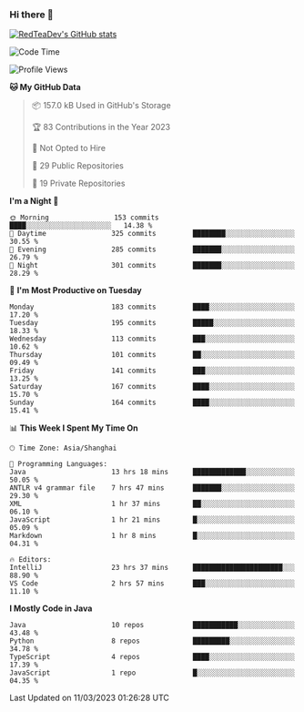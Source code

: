 ### Hi there 👋

<!--
**RedTeaDev/RedTeaDev** is a ✨ _special_ ✨ repository because its `README.md` (this file) appears on your GitHub profile.

Here are some ideas to get you started:

- 🔭 I’m currently working on ...
- 🌱 I’m currently learning ...
- 👯 I’m looking to collaborate on ...
- 🤔 I’m looking for help with ...
- 💬 Ask me about ...
- 📫 How to reach me: ...
- 😄 Pronouns: ...
- ⚡ Fun fact: ...
-->

<!--
[![wakatime](https://wakatime.com/badge/user/6b101ed0-04c0-4490-9283-eb61f2efff96.svg)](https://wakatime.com/@6b101ed0-04c0-4490-9283-eb61f2efff96)
!-->

[![RedTeaDev's GitHub stats](https://github-readme-stats.vercel.app/api?username=RedTeaDev)](https://github.com/anuraghazra/github-readme-stats)
<!--
[![willianrod's wakatime stats](https://github-readme-stats.vercel.app/api/wakatime?username=RedTeaDev)](https://github.com/anuraghazra/github-readme-stats)
!-->
<!--START_SECTION:waka-->
![Code Time](http://img.shields.io/badge/Code%20Time-1%2C261%20hrs%203%20mins-blue)

![Profile Views](http://img.shields.io/badge/Profile%20Views-33-blue)

**🐱 My GitHub Data** 

> 📦 157.0 kB Used in GitHub's Storage 
 > 
> 🏆 83 Contributions in the Year 2023
 > 
> 🚫 Not Opted to Hire
 > 
> 📜 29 Public Repositories 
 > 
> 🔑 19 Private Repositories 
 > 
**I'm a Night 🦉** 

```text
🌞 Morning                153 commits         ████░░░░░░░░░░░░░░░░░░░░░   14.38 % 
🌆 Daytime                325 commits         ████████░░░░░░░░░░░░░░░░░   30.55 % 
🌃 Evening                285 commits         ███████░░░░░░░░░░░░░░░░░░   26.79 % 
🌙 Night                  301 commits         ███████░░░░░░░░░░░░░░░░░░   28.29 % 
```
📅 **I'm Most Productive on Tuesday** 

```text
Monday                   183 commits         ████░░░░░░░░░░░░░░░░░░░░░   17.20 % 
Tuesday                  195 commits         █████░░░░░░░░░░░░░░░░░░░░   18.33 % 
Wednesday                113 commits         ███░░░░░░░░░░░░░░░░░░░░░░   10.62 % 
Thursday                 101 commits         ██░░░░░░░░░░░░░░░░░░░░░░░   09.49 % 
Friday                   141 commits         ███░░░░░░░░░░░░░░░░░░░░░░   13.25 % 
Saturday                 167 commits         ████░░░░░░░░░░░░░░░░░░░░░   15.70 % 
Sunday                   164 commits         ████░░░░░░░░░░░░░░░░░░░░░   15.41 % 
```


📊 **This Week I Spent My Time On** 

```text
🕑︎ Time Zone: Asia/Shanghai

💬 Programming Languages: 
Java                     13 hrs 18 mins      █████████████░░░░░░░░░░░░   50.05 % 
ANTLR v4 grammar file    7 hrs 47 mins       ███████░░░░░░░░░░░░░░░░░░   29.30 % 
XML                      1 hr 37 mins        ██░░░░░░░░░░░░░░░░░░░░░░░   06.10 % 
JavaScript               1 hr 21 mins        █░░░░░░░░░░░░░░░░░░░░░░░░   05.09 % 
Markdown                 1 hr 8 mins         █░░░░░░░░░░░░░░░░░░░░░░░░   04.31 % 

🔥 Editors: 
IntelliJ                 23 hrs 37 mins      ██████████████████████░░░   88.90 % 
VS Code                  2 hrs 57 mins       ███░░░░░░░░░░░░░░░░░░░░░░   11.10 % 
```

**I Mostly Code in Java** 

```text
Java                     10 repos            ███████████░░░░░░░░░░░░░░   43.48 % 
Python                   8 repos             █████████░░░░░░░░░░░░░░░░   34.78 % 
TypeScript               4 repos             ████░░░░░░░░░░░░░░░░░░░░░   17.39 % 
JavaScript               1 repo              █░░░░░░░░░░░░░░░░░░░░░░░░   04.35 % 
```




 Last Updated on 11/03/2023 01:26:28 UTC
<!--END_SECTION:waka-->


